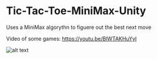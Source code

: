 # Tic-Tac-Toe-MiniMax-Unity
Uses a MiniMax algorythn to figuere out the best next move

Video of some games: https://youtu.be/BlWTAKHuYyI

![alt text](https://cdn.discordapp.com/attachments/519458344805728258/682405607562674184/unknown.png)
